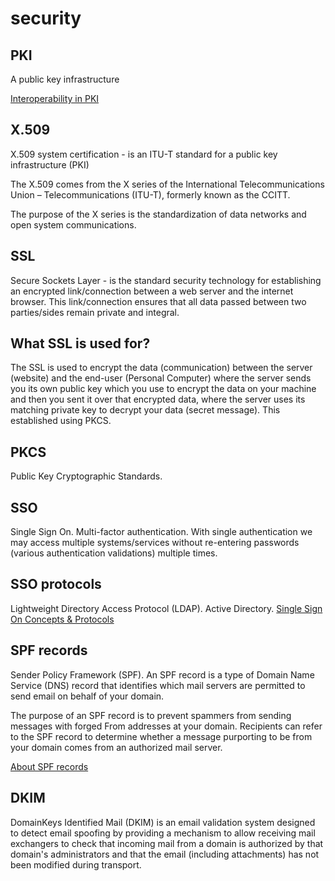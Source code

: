 # security

## PKI

A public key infrastructure

[Interoperability in PKI](https://www.sans.org/reading-room/whitepapers/vpns/interoperability-pki-724)

## X.509

X.509 system certification - is an ITU-T standard for a public key infrastructure (PKI)

The X.509 comes from the X series of the International Telecommunications Union – Telecommunications (ITU-T), formerly known as the CCITT.

The purpose of the X series is the standardization of data networks and open system communications.

## SSL 

Secure Sockets Layer - is the standard security technology for establishing an encrypted link/connection between a web server and the internet browser. This link/connection ensures that all data passed between two parties/sides remain private and integral.

## What SSL is used for?

The SSL is used to encrypt the data (communication) between the server (website) and the end-user (Personal Computer) where the server sends you its own public key which you use to encrypt the data on your machine and then you sent it over that encrypted data, where the server uses its matching private key to decrypt your data (secret message). This established using PKCS.

## PKCS

Public Key Cryptographic Standards. 

## SSO

Single Sign On.
Multi-factor authentication.
With single authentication we may access multiple systems/services without re-entering passwords (various authentication validations) multiple times.

## SSO protocols

Lightweight Directory Access Protocol (LDAP).
Active Directory.
[Single Sign On Concepts & Protocols](https://www.giac.org/paper/gsec/3618/single-sign-concepts-protocols/105876)

## SPF records

Sender Policy Framework (SPF). An SPF record is a type of Domain Name Service (DNS) record that identifies which mail servers are permitted to send email on behalf of your domain.

The purpose of an SPF record is to prevent spammers from sending messages with forged From addresses at your domain. Recipients can refer to the SPF record to determine whether a message purporting to be from your domain comes from an authorized mail server.

[About SPF records](https://support.google.com/a/answer/33786?hl=en)

## DKIM

DomainKeys Identified Mail (DKIM) is an email validation system designed to detect email spoofing by providing a mechanism to allow receiving mail exchangers to check that incoming mail from a domain is authorized by that domain's administrators and that the email (including attachments) has not been modified during transport.